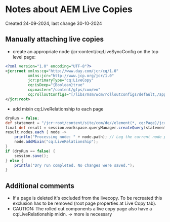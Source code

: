 # Notes about AEM Live Copies

Created 24-09-2024, last change 30-10-2024

## Manually attaching live copies

- create an appropriate node /jcr:content/cq:LiveSyncConfig on the top level page:

```xml
<?xml version="1.0" encoding="UTF-8"?>
<jcr:root xmlns:cq="http://www.day.com/jcr/cq/1.0"
          xmlns:jcr="http://www.jcp.org/jcr/1.0"
          jcr:primaryType="cq:LiveCopy"
          cq:isDeep="{Boolean}true"
          cq:master="/content/gfps/com/en"
          cq:rolloutConfigs="[/libs/msm/wcm/rolloutconfigs/default,/apps/msm/composum-ai/rolloutconfigs/composumAiAutotranslate]">
</jcr:root>
```

- add mixin cq:LiveRelationship to each page

```groovy
dryRun = false;
def statement = "/jcr:root/content/site/com/de//element(*, cq:Page)/jcr:content[not(@jcr:mixinTypes='cq:LiveRelationship')]";
final def result = session.workspace.queryManager.createQuery(statement, 'xpath').execute();
result.nodes.each { node ->
    println("Processing node: " + node.path); // Log the current node path.
    node.addMixin("cq:LiveRelationship");
}
if (dryRun == false) {
    session.save();
} else {
    println("Dry run completed. No changes were saved.");
}
```

## Additional comments

- If a page is deleted it's excluded from the livecopy. To be recreated this exclusion has to be removed (root page
  properties at Live Copy tab).
- CAUTION: The rolled out components a live copy page also have a cq:LiveRelationship mixin. -> more is necessary
